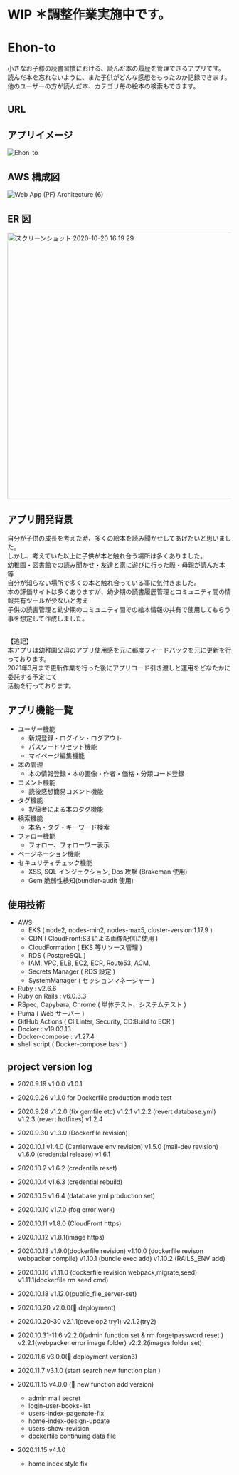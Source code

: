 # WIP ＊調整作業実施中です。

# Ehon-to

小さなお子様の読書習慣における、読んだ本の履歴を管理できるアプリです。<br>
読んだ本を忘れないように、また子供がどんな感想をもったのか記録できます。<br>
他のユーザーの方が読んだ本、カテゴリ毎の絵本の検索もできます。

## URL

## アプリイメージ

![Ehon-to](https://user-images.githubusercontent.com/61924934/97651619-f657bf00-1a9f-11eb-996c-39c7f736716b.gif)

## AWS 構成図

![Web App (PF) Architecture (6)](https://user-images.githubusercontent.com/61924934/96552430-b6017f80-12ee-11eb-9cd4-44efa6f63b00.png)

## ER 図

<img width="598" alt="スクリーンショット 2020-10-20 16 19 29" src="https://user-images.githubusercontent.com/61924934/96553563-4ab8ad00-12f0-11eb-84d1-863055369a37.png">

## アプリ開発背景

自分が子供の成長を考えた時、多くの絵本を読み聞かせしてあげたいと思いました。<br>
しかし、考えていた以上に子供が本と触れ合う場所は多くありました。<br>
幼稚園・図書館での読み聞かせ・友達と家に遊びに行った際・母親が読んだ本 等<br>
自分が知らない場所で多くの本と触れ合っている事に気付きました。<br>
本の評価サイトは多くありますが、幼少期の読書履歴管理とコミュニティ間の情報共有ツールが少ないと考え<br>
子供の読書管理と幼少期のコミュニティ間での絵本情報の共有で使用してもらう事を想定して作成しました。<br><br>

【追記】<br>
本アプリは幼稚園父母のアプリ使用感を元に都度フィードバックを元に更新を行っております。<br>
2021年3月まで更新作業を行った後にアプリコード引き渡しと運用をどなたかに委託する予定にて<br>
活動を行っております。

## アプリ機能一覧

- ユーザー機能
  - 新規登録・ログイン・ログアウト
  - パスワードリセット機能
  - マイページ編集機能
- 本の管理
  - 本の情報登録・本の画像・作者・価格・分類コード登録
- コメント機能
  - 読後感想簡易コメント機能
- タグ機能
  - 投稿者による本のタグ機能
- 検索機能
  - 本名・タグ・キーワード検索
- フォロー機能
  - フォロー、フォローワー表示
- ページネーション機能
- セキュリティチェック機能
  - XSS, SQL インジェクション, Dos 攻撃 (Brakeman 使用)
  - Gem 脆弱性検知(bundler-audit 使用)

## 使用技術

- AWS
  - EKS ( node2, nodes-min2, nodes-max5, cluster-version:1.17.9 )
  - CDN ( CloudFront:S3 による画像配信に使用 )
  - CloudFormation ( EKS 等リソース管理 )
  - RDS ( PostgreSQL )
  - IAM, VPC, ELB, EC2, ECR, Route53, ACM,
  - Secrets Manager ( RDS 設定 )
  - SystemManager ( セッションマネージャー )
- Ruby : v2.6.6
- Ruby on Rails : v6.0.3.3
- RSpec, Capybara, Chrome ( 単体テスト、システムテスト )
- Puma ( Web サーバー )
- GitHub Actions ( CI:Linter, Security, CD:Build to ECR )
- Docker : v19.03.13
- Docker-compose : v1.27.4
- shell script ( Docker-compose bash )

## project version log

- 2020.9.19
  v1.0.0
  v1.0.1

- 2020.9.26
  v1.1.0 for Dockerfile production mode test

- 2020.9.28
  v1.2.0 (fix gemfile etc)
  v1.2.1
  v1.2.2 (revert database.yml)
  v1.2.3 (revert hotfixes)
  v1.2.4

- 2020.9.30
  v1.3.0 (Dockerfile revision)

- 2020.10.1
  v1.4.0 (Carrierwave env revision)
  v1.5.0 (mail-dev revision)
  v1.6.0 (credential release)
  v1.6.1

- 2020.10.2
  v1.6.2 (credentila reset)

- 2020.10.4
  v1.6.3 (credential rebuild)

- 2020.10.5
  v1.6.4 (database.yml production set)

- 2020.10.10
  v1.7.0 (fog error work)

- 2020.10.11
  v1.8.0 (CloudFront https)

- 2020.10.12
  v1.8.1(image https)

- 2020.10.13
  v1.9.0(dockerfile revision)
  v1.10.0 (dockerfile revison webpacker compile)
  v1.10.1 (bundle exec add)
  v1.10.2 (RAILS_ENV add)

- 2020.10.16
  v1.11.0 (dockerfile revision webpack,migrate,seed)
  v1.11.1(dockerfile rm seed cmd)

- 2020.10.18
  v1.12.0(public_file_server-set)

- 2020.10.20
  v2.0.0(:tada: deployment)

- 2020.10.20-30
  v2.1.1(develop2 try1)
  v2.1.2(try2)

- 2020.10.31-11.6
  v2.2.0(admin function set &
         rm forgetpassword reset )
  v2.2.1(webpacker error image folder)
  v2.2.2(images folder set)

- 2020.11.6
  v3.0.0(:tada: deployment version3)

- 2020.11.7
  v3.1.0 (start search new function plan )

- 2020.11.15
  v4.0.0 (:tada: new function add version)
  - admin mail secret
  - login-user-books-list
  - users-index-pagenate-fix
  - home-index-design-update
  - users-show-revision
  - dockerfile continuing data file

- 2020.11.15
  v4.1.0
  - home.index style fix
